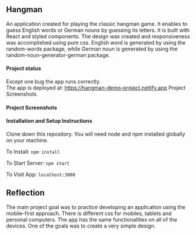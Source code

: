 ## Hangman
An application created for playing the classic hangman game. It enables to guess English words or German nouns by guessing its letters. 
It is built with React and styled components.
The design was created and responsiveness was accomplished using pure css. 
English word is generated by using the random-words package, while German noun is generated by using the random-noun-generator-german package.

#### Project status
Except one bug the app runs correctly.  
The app is deployed at: https://hangman-demo-project.netlify.app
Project Screenshots

#### Project Screenshots


#### Installation and Setup Instructions
Clone down this repository. You will need node and npm installed globally on your machine.

To Install:
`npm install`

To Start Server:
`npm start`

To Visit App:
`localhost:3000`

## Reflection
The main project goal was to practice developing an application using the mobile-first approach. 
There is different css for mobiles, tablets and personal computers.
The app has the same functionalities on all of the devices.
One of the goals was to create a very simple design.
